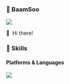 ### 🐯 BaamSoo
<p>
  <a href="mailto:dalma5236@naver.com" target="_blank"><img src="https://img.shields.io/badge/dalma5236@naver.com-EA4335?style=flat-square&logo=Gmail&logoColor=white"/></a>
</p>

<p>
  👋&nbsp; Hi there!
</p>


### 💪 Skills
#### Platforms & Languages
<p>
</p>
<p>
  <img src="https://img.shields.io/badge/Java-007396?style=flat-square&logo=Java&logoColor=white"/>
</p>